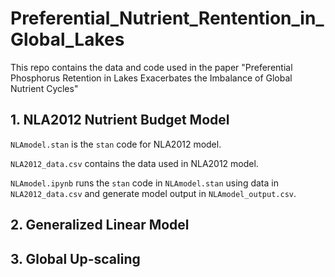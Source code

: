 # Preferential_Nutrient_Rentention_in_Global_Lakes
This repo contains the data and code used in the paper "Preferential Phosphorus Retention in Lakes Exacerbates the Imbalance of Global Nutrient Cycles"

## 1. NLA2012 Nutrient Budget Model
`NLAmodel.stan` is the `stan` code for NLA2012 model.

`NLA2012_data.csv` contains the data used in NLA2012 model.

`NLAmodel.ipynb` runs the `stan` code in `NLAmodel.stan` using data in `NLA2012_data.csv` and generate model output in `NLAmodel_output.csv`.

## 2. Generalized Linear Model 

## 3. Global Up-scaling
